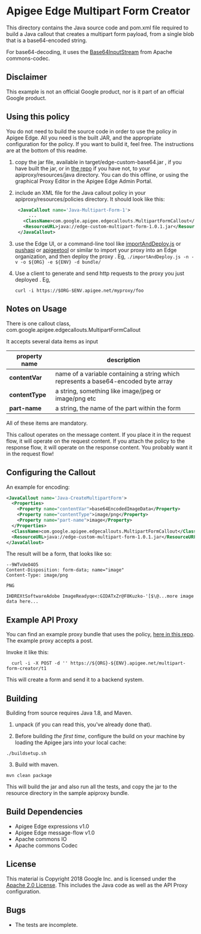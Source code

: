 # Apigee Edge Multipart Form Creator

This directory contains the Java source code and pom.xml file required to build a Java callout that
creates a multipart form payload, from a single blob that is a base64-encoded string.

For base64-decoding, it uses the [Base64InputStream](https://commons.apache.org/proper/commons-codec/apidocs/org/apache/commons/codec/binary/Base64InputStream.html) from Apache commons-codec.

## Disclaimer

This example is not an official Google product, nor is it part of an official Google product.


## Using this policy

You do not need to build the source code in order to use the policy in Apigee Edge.
All you need is the built JAR, and the appropriate configuration for the policy.
If you want to build it, feel free.  The instructions are at the bottom of this readme.


1. copy the jar file, available in  target/edge-custom-base64.jar , if you have built the jar, or in [the repo](bundle/apiproxy/resources/java/edge-custom-base64.jar) if you have not, to your apiproxy/resources/java directory. You can do this offline, or using the graphical Proxy Editor in the Apigee Edge Admin Portal.

2. include an XML file for the Java callout policy in your
   apiproxy/resources/policies directory. It should look
   like this:

   ```xml
    <JavaCallout name='Java-Multipart-Form-1'>
        ...
      <ClassName>com.google.apigee.edgecallouts.MultipartFormCallout</ClassName>
      <ResourceURL>java://edge-custom-multipart-form-1.0.1.jar</ResourceURL>
    </JavaCallout>
   ```

3. use the Edge UI, or a command-line tool like
   [importAndDeploy.js](https://github.com/DinoChiesa/apigee-edge-js/blob/master/examples/importAndDeploy.js) or
   [pushapi](https://github.com/carloseberhardt/apiploy) or
   [apigeetool](https://github.com/apigee/apigeetool-node)
   or similar to
   import your proxy into an Edge organization, and then deploy the proxy .
   Eg, `./importAndDeploy.js -n -v -o ${ORG} -e ${ENV} -d bundle/`

4. Use a client to generate and send http requests to the proxy you just deployed . Eg,
   ```
   curl -i https://$ORG-$ENV.apigee.net/myproxy/foo
   ```


## Notes on Usage

There is one callout class, com.google.apigee.edgecallouts.MultipartFormCallout

It accepts several data items as input

| property name      | description                      |
| ------------------ | -------------------------------- |
| **contentVar**     | name of a variable containing a string which represents a base64-encoded byte array |
| **contentType**    | a string, something like image/jpeg or image/png etc |
| **part-name**      | a string, the name of the part within the form |

All of these items are mandatory.

This callout operates on the message content.
If you place it in the request flow, it will operate on the request content.
If you attach the policy to the response flow, it will operate on the response content.
You probably want it in the request flow!


## Configuring the Callout

An example for encoding:

```xml
<JavaCallout name='Java-CreateMultipartForm'>
  <Properties>
    <Property name="contentVar">base64EncodedImageData</Property>
    <Property name="contentType">image/png</Property>
    <Property name="part-name">image</Property>
  </Properties>
  <ClassName>com.google.apigee.edgecallouts.MultipartFormCallout</ClassName>
  <ResourceURL>java://edge-custom-multipart-form-1.0.1.jar</ResourceURL>
</JavaCallout>
```

The result will be a form, that looks like so:

```
--9WTvUeO4O5
Content-Disposition: form-data; name="image"
Content-Type: image/png

PNG

IHDREXtSoftwareAdobe ImageReadyqe<:GIDATxZr@F8Kuzko-'[$\@...more image data here...
```


## Example API Proxy

You can find an example proxy bundle that uses the policy, [here in this repo](bundle/apiproxy).
The example proxy accepts a post.

Invoke it like this:

```
  curl -i -X POST -d '' https://${ORG}-${ENV}.apigee.net/multipart-form-creator/t1
```

This will create a form and send it to a backend system.


## Building

Building from source requires Java 1.8, and Maven.

1. unpack (if you can read this, you've already done that).

2. Before building _the first time_, configure the build on your machine by loading the Apigee jars into your local cache:
  ```
  ./buildsetup.sh
  ```

3. Build with maven.
  ```
  mvn clean package
  ```
  This will build the jar and also run all the tests, and copy the jar to the resource directory in the sample apiproxy bundle.


## Build Dependencies

- Apigee Edge expressions v1.0
- Apigee Edge message-flow v1.0
- Apache commons IO
- Apache commons Codec


## License

This material is Copyright 2018 Google Inc.
and is licensed under the [Apache 2.0 License](LICENSE). This includes the Java code as well as the API Proxy configuration.

## Bugs

* The tests are incomplete. 
